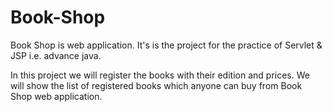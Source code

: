 # Book-Shop
Book Shop is web application. It's is the project for the practice of Servlet &amp; JSP i.e. advance java.

In this project we will register the books with their edition and prices. We will show the list of registered books which anyone can buy from Book Shop web application.
